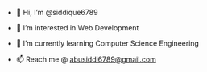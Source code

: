 - 👋 Hi, I’m @siddique6789

- 👀 I’m interested in Web Development

- 🌱 I’m currently learning Computer Science Engineering

- 📫 Reach me @ abusiddi6789@gmail.com

<!---
siddique6789/siddique6789 is a ✨ special ✨ repository because its `README.md` (this file) appears on your GitHub profile.
You can click the Preview link to take a look at your changes.
--->
